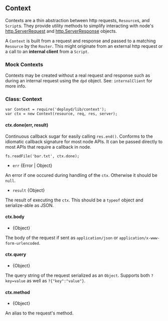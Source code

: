 <!--{
  title: 'Context',
  tags: ['context', 'http', 'req', 'res', 'query', 'url']
}-->

## Context

Contexts are a thin abstraction between http requests, `Resource`s, and `Script`s. They provide utility methods to simplify interacting with node's [http.ServerRequest](http://nodejs.org/api/http.html#http_class_http_serverrequest) and [http.ServerResponse](http://nodejs.org/api/http.html#http_class_http_serverresponse) objects.

A `Context` is built from a request and response and passed to a matching `Resource` by the `Router`. This might originate from an external http request or a call to an **internal client** from a `Script`.

### Mock Contexts

Contexts may be created without a real request and response such as during an internal request using the `dpd` object. See: `internalClient` for more info.

### Class: Context

    var Context = require('deployd/lib/context');
    var ctx = new Context(resource, req, res, server);

#### ctx.done(err, result) <!-- api -->

Continuous callback sugar for easily calling `res.end()`. Conforms to the idiomatic callback signature for most node APIs. It can be passed directly to most APIs that require a callback in node.

    fs.readFile('bar.txt', ctx.done);

* `err` {Error | Object}

An error if one occured during handling of the `ctx`. Otherwise it should be `null`.

* `result` {Object}

The result of executing the `ctx`. This should be a `typeof` object and serialize-able as JSON.

#### ctx.body <!-- api -->

* {Object}

The body of the request if sent as `application/json` or `application/x-www-form-urlencoded`.

#### ctx.query <!-- api -->

* {Object}

The query string of the request serialized as an `Object`. Supports both `?key=value` as well as `?{"key":"value"}`.

#### ctx.method <!-- api -->

* {Object}

An alias to the request's method.
